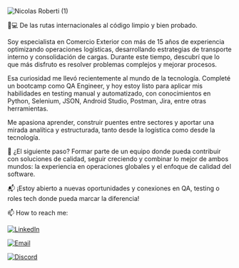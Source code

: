 ![Nicolas Roberti (1)](https://github.com/user-attachments/assets/982e7218-ccf7-40d9-a96b-a9841f544c46)

🚢💻 De las rutas internacionales al código limpio y bien probado.

Soy especialista en Comercio Exterior con más de 15 años de experiencia optimizando operaciones logísticas, desarrollando estrategias de transporte interno y consolidación de cargas. Durante este tiempo, descubrí que lo que más disfruto es resolver problemas complejos y mejorar procesos.

Esa curiosidad me llevó recientemente al mundo de la tecnología. Completé un bootcamp como QA Engineer, y hoy estoy listo para aplicar mis habilidades en testing manual y automatizado, con conocimientos en Python, Selenium, JSON, Android Studio, Postman, Jira, entre otras herramientas.

Me apasiona aprender, construir puentes entre sectores y aportar una mirada analítica y estructurada, tanto desde la logística como desde la tecnología.

🧩 ¿El siguiente paso? Formar parte de un equipo donde pueda contribuir con soluciones de calidad, seguir creciendo y combinar lo mejor de ambos mundos: la experiencia en operaciones globales y el enfoque de calidad del software.

📬 ¡Estoy abierto a nuevas oportunidades y conexiones en QA, testing o roles tech donde pueda marcar la diferencia!

📫 How to reach me:
  
  [![LinkedIn](https://img.shields.io/badge/LinkedIn-Profile-blue?style=for-the-badge&logo=linkedin)](https://www.linkedin.com/in/nicolas-roberti-seijas)

  [![Email](https://img.shields.io/badge/Email-Contact-blue?style=for-the-badge&logo=gmail&logoColor=white)](mailto:nrobertise@gmail.com)

  [![Discord](https://img.shields.io/badge/Discord-Join-blue?style=for-the-badge&logo=discord&logoColor=white)](https://discord.gg/nicoroberti)

